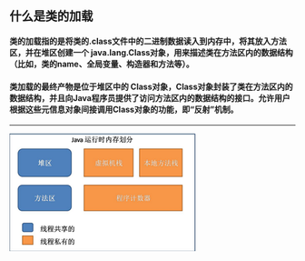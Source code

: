 ## 什么是类的加载

#### 类的加载指的是将类的.class文件中的二进制数据读入到内存中，将其放入方法区，并在堆区创建一个 java.lang.Class对象，用来描述类在方法区内的数据结构（比如，类的name、全局变量、构造器和方法等）。
#### 类加载的最终产物是位于堆区中的 Class对象，Class对象封装了类在方法区内的数据结构，并且向Java程序员提供了访问方法区内的数据结构的接口。允许用户根据这些元信息对象间接调用Class对象的功能，即“反射”机制。
---

![image](https://github.com/YoucanyouUp1/learn-for-last-hornor/blob/master/learn/img/1.jpg)
